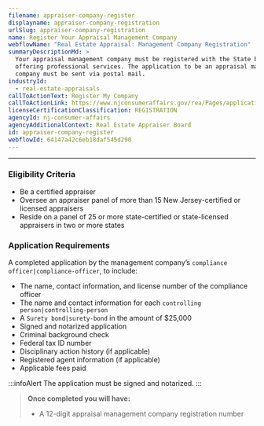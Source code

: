 ```yaml
---
filename: appraiser-company-register
displayname: appraiser-company-registration
urlSlug: appraiser-company-registration
name: Register Your Appraisal Management Company
webflowName: "Real Estate Appraisal: Management Company Registration"
summaryDescriptionMd: >
  Your appraisal management company must be registered with the State before
  offering professional services. The application to be an appraisal management
  company must be sent via postal mail.
industryId:
  - real-estate-appraisals
callToActionText: Register My Company
callToActionLink: https://www.njconsumeraffairs.gov/rea/Pages/applications.aspx
licenseCertificationClassification: REGISTRATION
agencyId: nj-consumer-affairs
agencyAdditionalContext: Real Estate Appraiser Board
id: appraiser-company-register
webflowId: 64147a42c6eb18daf545d290
---
```


---

### Eligibility Criteria

- Be a certified appraiser
- Oversee an appraiser panel of more than 15 New Jersey-certified or licensed appraisers
- Reside on a panel of 25 or more state-certified or state-licensed appraisers in two or more states

### Application Requirements
A completed application by the management company’s `compliance officer|compliance-officer`, to include:

* The name, contact information, and license number of the compliance officer
* The name and contact information for each `controlling person|controlling-person`
* A `Surety bond|surety-bond` in the amount of $25,000
* Signed and notarized application
* Criminal background check
* Federal tax ID number
* Disciplinary action history (if applicable)
* Registered agent information (if applicable)
* Applicable fees paid

:::infoAlert
The application must be signed and notarized.
:::

> **Once completed you will have:**
>
> - A 12-digit appraisal management company registration number
